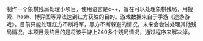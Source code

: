 制作一个象棋残局处理小项目，使用语言是c++，旨在可以处理象棋残局，用搜索、hash、博弈图等算法达到红方获胜的目的。游戏数据来自于手游《途游游戏》。目前只能处理红方不断将军，黑方不断躲避的情况，未来会尝试处理其他残局情况。本项目最终目的是将该手游上240多个残局情况，通过程序来解决掉。
